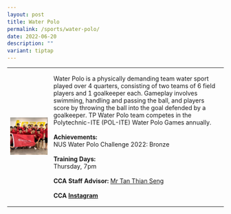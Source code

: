 ```yaml
---
layout: post
title: Water Polo
permalink: /sports/water-polo/
date: 2022-06-20
description: ""
variant: tiptap
---
```

<table style="minWidth: 50px">
<colgroup>
<col>
<col>
</colgroup>
<tbody>
<tr>
<td rowspan="1" colspan="1">
<div class="isomer-image-wrapper">
<img style="width: 100%" height="auto" width="100%" alt="" src="/images/Sports/Water_Polo_1.png">
</div>
</td>
<td rowspan="1" colspan="1">
<p>Water Polo is a physically demanding team water sport played over 4 quarters,
consisting of two teams of 6 field players and 1 goalkeeper each. Gameplay
involves swimming, handling and passing the ball, and players score by
throwing the ball into the goal defended by a goalkeeper. TP Water Polo
team competes in the Polytechnic-ITE (POL-ITE) Water Polo Games annually.
<br>
<br><strong>Achievements:</strong>
<br>NUS Water Polo Challenge 2022: Bronze
<br>
<br><strong>Training Days:</strong>
<br>Thursday, 7pm
<br>
<br><strong>CCA Staff Advisor:</strong>  <a href="mailto:Tan_Thian_Seng@tp.edu.sg" rel="noopener noreferrer nofollow" target="_blank">Mr Tan Thian Seng</a>
<br>
<br><strong>CCA <a href="https://www.instagram.com/temasekwaterpolo/" rel="noopener noreferrer nofollow" target="_blank">Instagram</a></strong>
</p>
</td>
</tr>
</tbody>
</table>
<p></p>